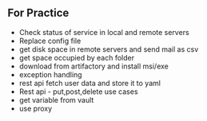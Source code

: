 ## For Practice ##

* Check status of service in local and remote servers
* Replace config file 
* get disk space in remote servers and send mail as csv
* get space occupied by each folder
* download from artifactory and install msi/exe
* exception handling
* rest api fetch user data and store it to yaml
* Rest api - put,post,delete use cases
* get variable from vault
* use proxy
